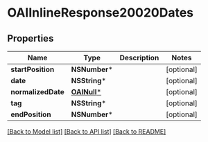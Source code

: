 # OAIInlineResponse20020Dates

## Properties
Name | Type | Description | Notes
------------ | ------------- | ------------- | -------------
**startPosition** | **NSNumber*** |  | [optional] 
**date** | **NSString*** |  | [optional] 
**normalizedDate** | [**OAINull***](OAINull.md) |  | [optional] 
**tag** | **NSString*** |  | [optional] 
**endPosition** | **NSNumber*** |  | [optional] 

[[Back to Model list]](../README.md#documentation-for-models) [[Back to API list]](../README.md#documentation-for-api-endpoints) [[Back to README]](../README.md)


